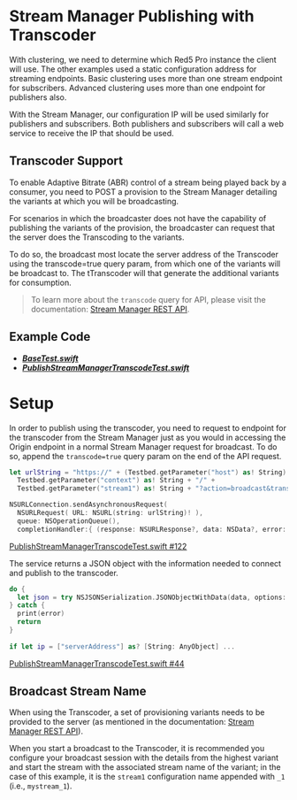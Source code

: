 # Stream Manager Publishing with Transcoder

With clustering, we need to determine which Red5 Pro instance the client will use. The other examples used a static configuration address for streaming endpoints. Basic clustering uses more than one stream endpoint for subscribers. Advanced clustering uses more than one endpoint for publishers also.

With the Stream Manager, our configuration IP will be used similarly for publishers and subscribers. Both publishers and subscribers will call a web service to receive the IP that should be used.

## Transcoder Support

To enable Adaptive Bitrate (ABR) control of a stream being played back by a consumer, you need to POST a provision to the Stream Manager detailing the variants at which you will be broadcasting.

For scenarios in which the broadcaster does not have the capability of publishing the variants of the provision, the broadcaster can request that the server does the Transcoding to the variants.

To do so, the broadcast most locate the server address of the Transcoder using the transcode=true query param, from which one of the variants will be broadcast to. The tTranscoder will that generate the additional variants for consumption.

> To learn more about the `transcode` query for API, please visit the documentation: [Stream Manager REST API](https://www.red5pro.com/docs/autoscale/streammanagerapi.html#rest-api-for-streams).

## Example Code

- ***[BaseTest.swift](../BaseTest.swift)***
- ***[PublishStreamManagerTranscodeTest.swift](PublishStreamManagerTranscodeTest.swift)***

# Setup

In order to publish using the transcoder, you need to request to endpoint for the transcoder from the Stream Manager just as you would in accessing the Origin endpoint in a normal Stream Manager request for broadcast. To do so, append the `transcode=true` query param on the end of the API request.

```Swift
let urlString = "https://" + (Testbed.getParameter("host") as! String) + ":5080/streammanager/api/1.0/event/" +
  Testbed.getParameter("context") as! String + "/" +
  Testbed.getParameter("stream1") as! String + "?action=broadcast&transcode=true"

NSURLConnection.sendAsynchronousRequest(
  NSURLRequest( URL: NSURL(string: urlString)! ),
  queue: NSOperationQueue(),
  completionHandler:{ (response: NSURLResponse?, data: NSData?, error: NSError?) -> Void in
```

[PublishStreamManagerTranscodeTest.swift #122](PublishStreamManagerTranscodeTest.swift#L122)

The service returns a JSON object with the information needed to connect and publish to the transcoder.

```Swift
do {
  let json = try NSJSONSerialization.JSONObjectWithData(data, options: NSJSONReadingOptions())
} catch {
  print(error)
  return
}
 
if let ip = ["serverAddress"] as? [String: AnyObject] ...
```

[PublishStreamManagerTranscodeTest.swift #44](PublishStreamManagerTranscodeTest.swift#L44)

## Broadcast Stream Name

When using the Transcoder, a set of provisioning variants needs to be provided to the server (as mentioned in the documentation: [Stream Manager REST API](https://www.red5pro.com/docs/autoscale/streammanagerapi.html#rest-api-for-streams)).

When you start a broadcast to the Transcoder, it is recommended you configure your broadcast session with the details from the highest variant and start the stream with the associated stream name of the variant; in the case of this example, it is the `stream1` configuration name appended with `_1` (i.e., `mystream_1`).

